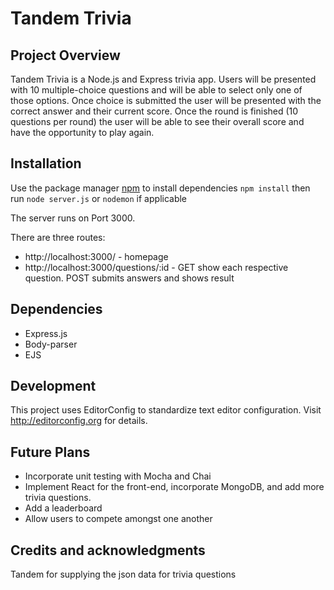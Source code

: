 # Tandem Trivia

## Project Overview
Tandem Trivia is a Node.js and Express trivia app. Users will be presented with 10 multiple-choice questions and will be able to select only one of those options. Once choice is submitted the user will be presented with the correct answer and their current score. Once the round is finished (10 questions per round) the user will be able to see their overall score and have the opportunity to play again.

## Installation
Use the package manager [npm](https://docs.npmjs.com/cli/v6/commands/npm-install) to install dependencies
`npm install` then run `node server.js` or `nodemon` if applicable

The server runs on Port 3000.

There are three routes:

- http://localhost:3000/ - homepage
- http://localhost:3000/questions/:id - GET show each respective question. POST submits answers and shows result

## Dependencies
- Express.js
- Body-parser
- EJS

## Development
This project uses EditorConfig to standardize text editor configuration.
Visit http://editorconfig.org for details.

## Future Plans
- Incorporate unit testing with Mocha and Chai
- Implement React for the front-end, incorporate MongoDB, and add more trivia questions.
- Add a leaderboard 
- Allow users to compete amongst one another

## Credits and acknowledgments
Tandem for supplying the json data for trivia questions

